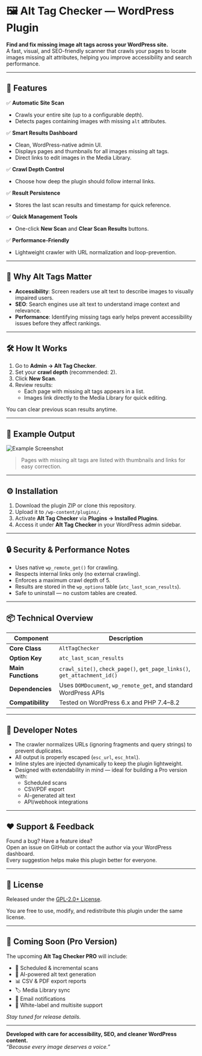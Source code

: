 # 🖼️ Alt Tag Checker — WordPress Plugin

**Find and fix missing image alt tags across your WordPress site.**  
A fast, visual, and SEO-friendly scanner that crawls your pages to locate images missing alt attributes, helping you improve accessibility and search performance.

---

## 🚀 Features

✅ **Automatic Site Scan**
- Crawls your entire site (up to a configurable depth).
- Detects pages containing images with missing `alt` attributes.

✅ **Smart Results Dashboard**
- Clean, WordPress-native admin UI.
- Displays pages and thumbnails for all images missing alt tags.
- Direct links to edit images in the Media Library.

✅ **Crawl Depth Control**
- Choose how deep the plugin should follow internal links.

✅ **Result Persistence**
- Stores the last scan results and timestamp for quick reference.

✅ **Quick Management Tools**
- One-click **New Scan** and **Clear Scan Results** buttons.

✅ **Performance-Friendly**
- Lightweight crawler with URL normalization and loop-prevention.

---

## 🧭 Why Alt Tags Matter

- **Accessibility**: Screen readers use alt text to describe images to visually impaired users.  
- **SEO**: Search engines use alt text to understand image context and relevance.  
- **Performance**: Identifying missing tags early helps prevent accessibility issues before they affect rankings.

---

## 🛠️ How It Works

1. Go to **Admin → Alt Tag Checker**.  
2. Set your **crawl depth** (recommended: 2).  
3. Click **New Scan**.  
4. Review results:
   - Each page with missing alt tags appears in a list.
   - Images link directly to the Media Library for quick editing.

You can clear previous scan results anytime.

---

## 🧩 Example Output

![Example Screenshot](https://user-images.githubusercontent.com/example/alt-tag-checker-dashboard.png)

> Pages with missing alt tags are listed with thumbnails and links for easy correction.

---

## ⚙️ Installation

1. Download the plugin ZIP or clone this repository.  
2. Upload it to `/wp-content/plugins/`.  
3. Activate **Alt Tag Checker** via **Plugins → Installed Plugins**.  
4. Access it under **Alt Tag Checker** in your WordPress admin sidebar.

---

## 🔒 Security & Performance Notes

- Uses native `wp_remote_get()` for crawling.  
- Respects internal links only (no external crawling).  
- Enforces a maximum crawl depth of 5.  
- Results are stored in the `wp_options` table (`atc_last_scan_results`).  
- Safe to uninstall — no custom tables are created.

---

## 📦 Technical Overview

| Component | Description |
|------------|-------------|
| **Core Class** | `AltTagChecker` |
| **Option Key** | `atc_last_scan_results` |
| **Main Functions** | `crawl_site()`, `check_page()`, `get_page_links()`, `get_attachment_id()` |
| **Dependencies** | Uses `DOMDocument`, `wp_remote_get`, and standard WordPress APIs |
| **Compatibility** | Tested on WordPress 6.x and PHP 7.4–8.2 |

---

## 🧰 Developer Notes

- The crawler normalizes URLs (ignoring fragments and query strings) to prevent duplicates.  
- All output is properly escaped (`esc_url`, `esc_html`).  
- Inline styles are injected dynamically to keep the plugin lightweight.  
- Designed with extendability in mind — ideal for building a Pro version with:
  - Scheduled scans
  - CSV/PDF export
  - AI-generated alt text
  - API/webhook integrations

---

## ❤️ Support & Feedback

Found a bug? Have a feature idea?  
Open an issue on GitHub or contact the author via your WordPress dashboard.  
Every suggestion helps make this plugin better for everyone.

---

## 📜 License

Released under the [GPL-2.0+ License](https://www.gnu.org/licenses/gpl-2.0.html).

You are free to use, modify, and redistribute this plugin under the same license.

---

## 🌟 Coming Soon (Pro Version)

The upcoming **Alt Tag Checker PRO** will include:
- 🔁 Scheduled & incremental scans  
- 🧠 AI-powered alt text generation  
- 📊 CSV & PDF export reports  
- 🏷️ Media Library sync  
- 🔔 Email notifications  
- 🏢 White-label and multisite support  

*Stay tuned for release details.*

---

**Developed with care for accessibility, SEO, and cleaner WordPress content.**  
_“Because every image deserves a voice.”_
